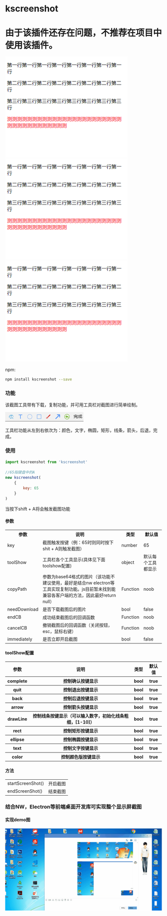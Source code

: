 kscreenshot
===========

# 由于该插件还存在问题，不推荐在项目中使用该插件。

![](https://github.com/kejiacheng/img/blob/master/kscreenshot/screenshot1.gif)
![](https://github.com/kejiacheng/img/blob/master/kscreenshot/screenshot2.gif)
![](https://github.com/kejiacheng/img/blob/master/kscreenshot/screenshot3.gif)

npm:
```sh
npm install kscreenshot --save
```

### 功能
该截图工具带有下载，复制功能，并可用工具栏对截图进行简单绘制。

![](https://github.com/kejiacheng/img/blob/master/kscreenshot/toolbar.png)

工具栏功能从左到右依次为：颜色，文字，椭圆，矩形，线条，箭头，后退，完成。


### 使用
```js
import kscreenshot from 'kscreenshot'

//65指键盘中的A
new kscreenshot(
    {
        key: 65 
    }
)
```
当按下shift + A将会触发截图功能

#### 参数
<table>
  <tr>
    <th>参数</th>
    <th>说明</th>
    <th>类型</th>
    <th>默认值</th>
  </tr>
  <tr>
    <td>key</td>
    <td>截图触发按键（例：65时则同时按下shit + A则触发截图）</td>
    <td>number</td>
    <td>65</td>
  </tr>
  <tr>
    <td>toolShow</td>
    <td>工具栏各个工具显示(具体见下面toolshow配置)</td>
    <td>object</td>
    <td>默认每个工具都显示</td>
  </tr>  
  <tr>
    <td>copyPath</td>
    <td>参数为base64格式的图片（该功能不建议使用，最好是结合nw electron等工具实现复制功能。js目前暂未找到能兼容各客户端的方法，因此最好return null）</td>
    <td>Function</td>
    <td>noob</td>
  </tr>  
  <tr>
    <td>needDownload</td>
    <td>是否下载截图后的图片</td>
    <td>bool</td>
    <td>false</td>
  </tr> 
  <tr>
    <td>endCB</td>
    <td>成功结束截图后的回调函数</td>
    <td>Function</td>
    <td>noob</td>
  </tr> 
  <tr>
    <td>cancelCB</td>
    <td>撤销截图后的回调函数（关闭按钮，esc，鼠标右键）</td>
    <td>Function</td>
    <td>noob</td>
  </tr> 
  <tr>
    <td>immediately</td>
    <td>是否立即开启截图</td>
    <td>bool</td>
    <td>false</td>
  </tr> 
</table>

#### toolShow配置
<table>
  <tr>
    <th>参数</th>
    <th>说明</th>
    <th>类型</th>
    <th>默认值</th>
  </tr>
  <tr>
    <th>complete</th>
    <th>控制确认按键显示</th>
    <th>bool</th>
    <th>true</th>
  </tr>  
  <tr>
    <th>quit</th>
    <th>控制退出按键显示</th>
    <th>bool</th>
    <th>true</th>
  </tr>  
  <tr>
    <th>back</th>
    <th>控制后退按键显示</th>
    <th>bool</th>
    <th>true</th>
  </tr>  
  <tr>
    <th>arrow</th>
    <th>控制箭头按键显示</th>
    <th>bool</th>
    <th>true</th>
  </tr>  
  <tr>
    <th>drawLine</th>
    <th>控制线条按键显示（可以输入数字，初始化线条粗细，[1-10]）</th>
    <th>bool</th>
    <th>true</th>
  </tr>  
  <tr>
    <th>rect</th>
    <th>控制矩形按键显示</th>
    <th>bool</th>
    <th>true</th>
  </tr>  
  <tr>
    <th>ellipse</th>
    <th>控制椭圆按键显示</th>
    <th>bool</th>
    <th>true</th>
  </tr>  
  <tr>
    <th>text</th>
    <th>控制文字按键显示</th>
    <th>bool</th>
    <th>true</th>
  </tr>  
  <tr>
    <th>color</th>
    <th>控制颜色版按键显示</th>
    <th>bool</th>
    <th>true</th>
  </tr>  
</table>

#### 方法
<table>
  <tr>
    <td>
      startScreenShot()
    </td>
    <td>
      开启截图
    </td>
  </tr>
  <tr>
    <td>
      endScreenShot()
    </td>
    <td>
      结束截图
    </td>
  </tr>
</table>


### 结合NW，Electron等前端桌面开发库可实现整个显示屏截图

#### 实现demo图

![](https://github.com/kejiacheng/img/blob/master/kscreenshot/AllDisplay.gif)
